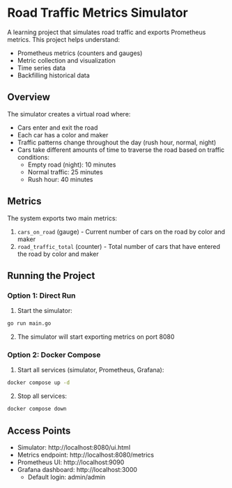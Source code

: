 # Road Traffic Metrics Simulator

A learning project that simulates road traffic and exports Prometheus metrics. This project helps understand:
- Prometheus metrics (counters and gauges)
- Metric collection and visualization
- Time series data
- Backfilling historical data

## Overview

The simulator creates a virtual road where:
- Cars enter and exit the road
- Each car has a color and maker
- Traffic patterns change throughout the day (rush hour, normal, night)
- Cars take different amounts of time to traverse the road based on traffic conditions:
  - Empty road (night): 10 minutes
  - Normal traffic: 25 minutes
  - Rush hour: 40 minutes

## Metrics

The system exports two main metrics:
1. `cars_on_road` (gauge) - Current number of cars on the road by color and maker
2. `road_traffic_total` (counter) - Total number of cars that have entered the road by color and maker

## Running the Project

### Option 1: Direct Run
1. Start the simulator:
```bash
go run main.go
```
2. The simulator will start exporting metrics on port 8080

### Option 2: Docker Compose
1. Start all services (simulator, Prometheus, Grafana):
```bash
docker compose up -d
```

2. Stop all services:
```bash
docker compose down
```

## Access Points

- Simulator: http://localhost:8080/ui.html
- Metrics endpoint: http://localhost:8080/metrics
- Prometheus UI: http://localhost:9090
- Grafana dashboard: http://localhost:3000
  - Default login: admin/admin